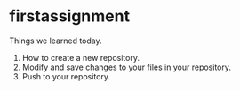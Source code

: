 # firstassignment
Things we learned today.
1. How to create a new repository.
2. Modify and save changes to your files in your repository.
3. Push to your repository.